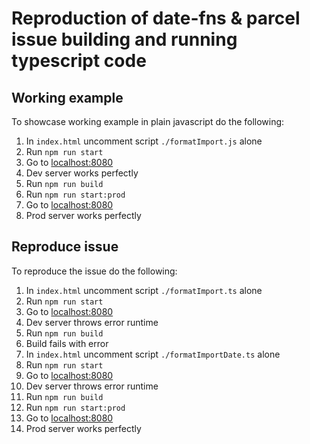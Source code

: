# Reproduction of date-fns & parcel issue building and running typescript code

## Working example

To showcase working example in plain javascript do the following:

1. In `index.html` uncomment script `./formatImport.js` alone
2. Run `npm run start`
3. Go to [localhost:8080](http://localhost:8080)
4. Dev server works perfectly
5. Run `npm run build`
6. Run `npm run start:prod`
7. Go to [localhost:8080](http://localhost:8080)
8. Prod server works perfectly

## Reproduce issue

To reproduce the issue do the following:

1. In `index.html` uncomment script `./formatImport.ts` alone
2. Run `npm run start`
3. Go to [localhost:8080](http://localhost:8080)
4. Dev server throws error runtime
5. Run `npm run build`
6. Build fails with error
7. In `index.html` uncomment script `./formatImportDate.ts` alone
8. Run `npm run start`
9. Go to [localhost:8080](http://localhost:8080)
10. Dev server throws error runtime
11. Run `npm run build`
12. Run `npm run start:prod`
13. Go to [localhost:8080](http://localhost:8080)
14. Prod server works perfectly
